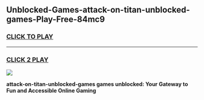 
## Unblocked-Games-attack-on-titan-unblocked-games-Play-Free-84mc9
<h3>
<a href="https://premium76.site?title=attack-on-titan-unblocked-games&ref=22A">CLICK TO PLAY</a></h3>
<hr>

<h3>
<a href="https://premium76.site?title=attack-on-titan-unblocked-games&ref=22A">CLICK 2 PLAY</a>
  
</h3>

<a href="https://premium76.site?title=attack-on-titan-unblocked-games&ref=22A"><img src="https://clearcache.store/games.png"></a>


**attack-on-titan-unblocked-games games unblocked: Your Gateway to Fun and Accessible Online Gaming**
